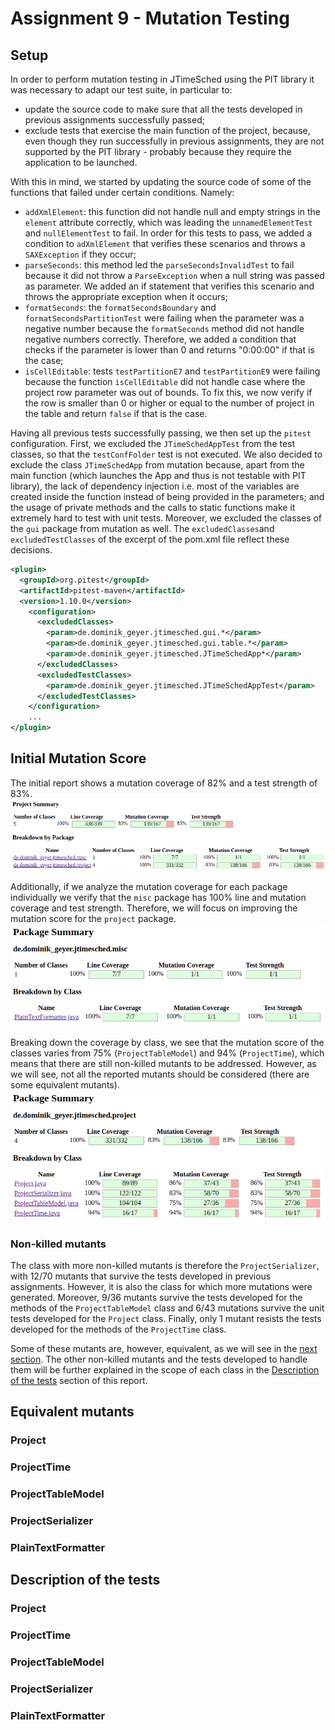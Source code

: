 # Assignment 9 - Mutation Testing

## Setup

In order to perform mutation testing in JTimeSched using the PIT library it was necessary to adapt our test suite, in particular to:
- update the source code to make sure that all the tests developed in previous assignments successfully passed;
- exclude tests that exercise the main function of the project, because, even though they run successfully in previous assignments, they are not supported by the PIT library - probably because they require the application to be launched.

With this in mind, we started by updating the source code of some of the functions that failed under certain conditions. Namely:
- `addXmlElement`: this function did not handle null and empty strings in the `element` attribute correctly, which was leading the `unnamedElementTest` and `nullElementTest` to fail. In order for this tests to pass, we added a condition to `adXmlElement` that verifies these scenarios and throws a `SAXException` if they occur;
- `parseSeconds`: this method led the `parseSecondsInvalidTest` to fail because it did not throw a `ParseException` when a null string was passed as parameter. We added an if statement that verifies this scenario and throws the appropriate exception when it occurs;
- `formatSeconds`: the `formatSecondsBoundary` and `formatSecondsPartitionTest` were failing when the parameter was a negative number because the `formatSeconds` method did not handle negative numbers correctly. Therefore, we added a condition that checks if the parameter is lower than 0 and returns "0:00:00" if that is the case;
- `isCellEditable`: tests `testPartitionE7` and `testPartitionE9` were failing because the function `isCellEditable` did not handle case where the project row parameter was out of bounds. To fix this, we now verify if the row is smaller than 0 or higher or equal to the number of project in the table and return `false` if that is the case.


Having all previous tests successfully passing, we then set up the `pitest` configuration.
First, we excluded the `JTimeSchedAppTest` from the test classes, so that the `testConfFolder` test is not executed. We also decided to exclude the class `JTimeSchedApp` from mutation because, apart from the main function (which launches the App and thus is not testable with PIT library), the lack of dependency injection i.e. most of the variables are created inside the function instead of being provided in the parameters; and the usage of private methods and the calls to static functions make it extremely hard to test with unit tests. Moreover, we excluded the classes of the `gui` package from mutation as well. The `excludedClasses`and `excludedTestClasses` of the excerpt of the pom.xml file reflect these decisions.

```xml
<plugin>
  <groupId>org.pitest</groupId>
  <artifactId>pitest-maven</artifactId>
  <version>1.10.0</version>
    <configuration>
      <excludedClasses>
        <param>de.dominik_geyer.jtimesched.gui.*</param>
        <param>de.dominik_geyer.jtimesched.gui.table.*</param>
        <param>de.dominik_geyer.jtimesched.JTimeSchedApp*</param>
      </excludedClasses>
      <excludedTestClasses>
        <param>de.dominik_geyer.jtimesched.JTimeSchedAppTest</param>
      </excludedTestClasses>
    </configuration>
    ...
</plugin>  
```

## Initial Mutation Score

The initial report shows a mutation coverage of 82% and a test strength of 83%. 
![](./images/report_initial_all.png)

Additionally, if we analyze the mutation coverage for each package individually we verify that the `misc` package has 100% line and mutation coverage and test strength. Therefore, we will focus on improving the mutation score for the `project` package.
![](./images/report_initial_misc.png)

Breaking down the coverage by class, we see that the mutation score of the classes varies from 75% (`ProjectTableModel`) and 94% (`ProjectTime`), which means that there are still non-killed mutants to be addressed. However, as we will see, not all the reported mutants should be considered (there are some equivalent mutants).
![](./images/report_initial_project.png)


### Non-killed mutants
The class with more non-killed mutants is therefore the `ProjectSerializer`, with 12/70 mutants that survive the tests developed in previous assignments. However, it is also the class for which more mutations were generated. Moreover, 9/36 mutants survive the tests developed for the methods of the `ProjectTableModel` class and 6/43 mutations survive the unit tests developed for the `Project` class. Finally, only 1 mutant resists the tests developed for the methods of the `ProjectTime` class.

Some of these mutants are, however, equivalent, as we will see in the [next section](#equivalent-mutants). The other non-killed mutants and the tests developed to handle them will be further explained in the scope of each class in the [Description of the tests](#description-of-the-tests) section of this report.

## Equivalent mutants
<!-- for each class -->

### Project

### ProjectTime

### ProjectTableModel

### ProjectSerializer

### PlainTextFormatter

## Description of the tests 

###  Project 

### ProjectTime 

### ProjectTableModel 

### ProjectSerializer 

### PlainTextFormatter 
